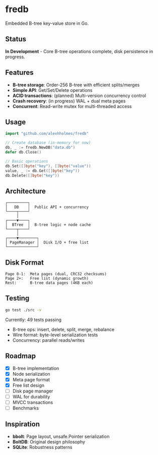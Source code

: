 # fredb

Embedded B-tree key-value store in Go.

## Status

**In Development** - Core B-tree operations complete, disk persistence in progress.

## Features

- **B-tree storage**: Order-256 B-tree with efficient splits/merges
- **Simple API**: Get/Set/Delete operations
- **ACID transactions**: (planned) Multi-version concurrency control
- **Crash recovery**: (in progress) WAL + dual meta pages
- **Concurrent**: Read-write mutex for multi-threaded access

## Usage

```go
import "github.com/alexhholmes/fredb"

// Create database (in-memory for now)
db, _ := fredb.NewDB("data.db")
defer db.Close()

// Basic operations
db.Set([]byte("key"), []byte("value"))
value, _ := db.Get([]byte("key"))
db.Delete([]byte("key"))
```

## Architecture

```
┌─────────┐
│   DB    │  Public API + concurrency
└────┬────┘
     │
┌────▼────┐
│  BTree  │  B-tree logic + node cache
└────┬────┘
     │
┌────▼────────┐
│ PageManager │  Disk I/O + free list
└─────────────┘
```

## Disk Format

```
Page 0-1:  Meta pages (dual, CRC32 checksums)
Page 2+:   Free list (dynamic growth)
Rest:      B-tree data pages (4KB each)
```

## Testing

```bash
go test ./src -v
```

Currently: 49 tests passing
- B-tree ops: insert, delete, split, merge, rebalance
- Wire format: byte-level serialization tests
- Concurrency: parallel reads/writes

## Roadmap

- [x] B-tree implementation
- [x] Node serialization
- [x] Meta page format
- [x] Free list design
- [ ] Disk page manager
- [ ] WAL for durability
- [ ] MVCC transactions
- [ ] Benchmarks

## Inspiration

- **bbolt**: Page layout, unsafe.Pointer serialization
- **BoltDB**: Original design philosophy
- **SQLite**: Robustness patterns